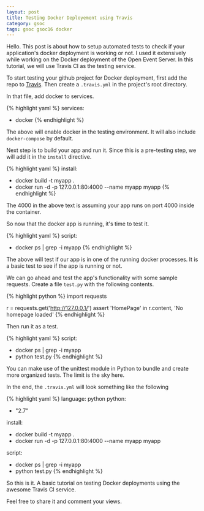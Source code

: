 ```yaml
---
layout: post
title: Testing Docker Deployement using Travis
category: gsoc
tags: gsoc gsoc16 docker
---
```


Hello. This post is about how to setup automated tests to check if your application's docker deployment is working or not. I used it extensively while working on the Docker 
deployment of the Open Event Server. 
In this tutorial, we will use Travis CI as the testing service. 

To start testing your github project for Docker deployment, first add the repo to [Travis](https://travis-ci.org/). 
Then create a `.travis.yml` in the project's root directory. 

In that file, add docker to services. 

{% highlight yaml %}
services:
  - docker
{% endhighlight %}

The above will enable docker in the testing environment. It will also include `docker-compose` by default.

Next step is to build your app and run it. Since this is a pre-testing step, we will add it in the `install` directive.

{% highlight yaml %}
install:
  - docker build -t myapp .
  - docker run -d -p 127.0.0.1:80:4000 --name myapp myapp
{% endhighlight %}

The 4000 in the above text is assuming your app runs on port 4000 inside the container. 

So now that the docker app is running, it's time to test it. 

{% highlight yaml %}
script:
  - docker ps | grep -i myapp
{% endhighlight %}

The above will test if our app is in one of the running docker processes. It is a basic test to see if the app is running or not.  

We can go ahead and test the app's functionality with some sample requests. Create a file `test.py` with the following contents.

{% highlight python %}
import requests

r = requests.get('http://127.0.0.1/')
assert 'HomePage' in r.content, 'No homepage loaded'
{% endhighlight %}

Then run it as a test.

{% highlight yaml %}
script:
  - docker ps | grep -i myapp
  - python test.py
{% endhighlight %}

You can make use of the unittest module in Python to bundle and create more organized tests. The limit is the sky here. 

In the end, the `.travis.yml` will look something like the following 

{% highlight yaml %}
language: python
python:
  - "2.7"

install:
  - docker build -t myapp .
  - docker run -d -p 127.0.0.1:80:4000 --name myapp myapp

script:
  - docker ps | grep -i myapp
  - python test.py
{% endhighlight %}

So this is it. A basic tutorial on testing Docker deployments using the awesome Travis CI service. 

Feel free to share it and comment your views. 
